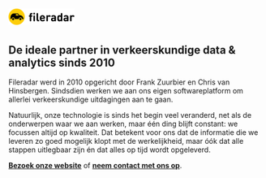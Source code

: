 # [![Fileradar](logo.png)](https://fileradar.nl/)

## De ideale partner in verkeerskundige data & analytics sinds 2010

Fileradar werd in 2010 opgericht door Frank Zuurbier en Chris van Hinsbergen. Sindsdien werken we aan ons eigen softwareplatform om allerlei verkeerskundige uitdagingen aan te gaan.

Natuurlijk, onze technologie is sinds het begin veel veranderd, net als de onderwerpen waar we aan werken, maar één ding blijft constant: we focussen altijd op kwaliteit. Dat betekent voor ons dat de informatie die we leveren zo goed mogelijk klopt met de werkelijkheid, maar óók dat alle stappen uitlegbaar zijn én dat alles op tijd wordt opgeleverd.

**[Bezoek onze website](https://fileradar.nl/)** of **[neem contact met ons op](https://fileradar.nl/contact/)**.
